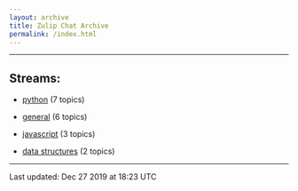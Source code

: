 ```yaml
---
layout: archive
title: Zulip Chat Archive
permalink: /index.html
---
```


---

## Streams:

* [python](213224python/index.html) (7 topics)

* [general](213222general/index.html) (6 topics)

* [javascript](217809javascript/index.html) (3 topics)

* [data structures](217915datastructures/index.html) (2 topics)

<hr><p>Last updated: Dec 27 2019 at 18:23 UTC</p>